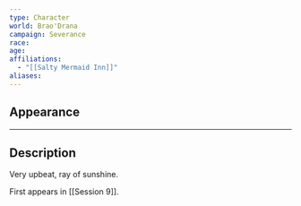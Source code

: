 ```yaml
---
type: Character
world: Brao'Drana
campaign: Severance
race: 
age: 
affiliations:
  - "[[Salty Mermaid Inn]]"
aliases:
---
```

## Appearance


---

## Description

Very upbeat, ray of sunshine.

First appears in [[Session 9]].